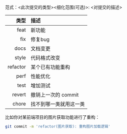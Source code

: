 范式：<此次提交的类型><细化范围(可选)>: <对提交的描述>

|       类型 | 描述            |
| -------: | :------------ |
|     feat | 新功能           |
|      fix | 修复bug         |
|     docs | 文档变更          |
|    style | 代码格式改变        |
| refactor | 某个已有功能重构      |
|     perf | 性能优化          |
|     test | 增加测试          |
|   revert | 撤销上一次的 commit |
|    chore | 找不到哪一类就用这一类   |

比如你对某前端项目的图片获取功能进行了重构：

```bash
git commit -m 'refactor(图片获取): 重构图片加载逻辑'
```